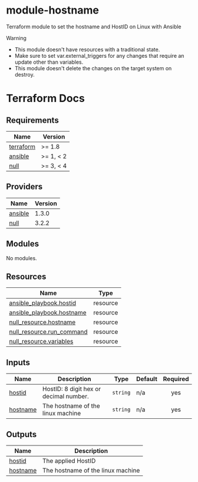 # module-hostname
Terraform module to set the hostname and HostID on Linux with Ansible

> [!Warning]
> * This module doesn't have resources with a traditional state.
> * Make sure to set var.external_triggers for any changes that require an update other than variables.
> * This module doesn't delete the changes on the target system on destroy.

# Terraform Docs

<!-- BEGINNING OF PRE-COMMIT-TERRAFORM DOCS HOOK -->
## Requirements

| Name | Version |
|------|---------|
| <a name="requirement_terraform"></a> [terraform](#requirement\_terraform) | >= 1.8 |
| <a name="requirement_ansible"></a> [ansible](#requirement\_ansible) | >= 1, < 2 |
| <a name="requirement_null"></a> [null](#requirement\_null) | >= 3, < 4 |

## Providers

| Name | Version |
|------|---------|
| <a name="provider_ansible"></a> [ansible](#provider\_ansible) | 1.3.0 |
| <a name="provider_null"></a> [null](#provider\_null) | 3.2.2 |

## Modules

No modules.

## Resources

| Name | Type |
|------|------|
| [ansible_playbook.hostid](https://registry.terraform.io/providers/ansible/ansible/latest/docs/resources/playbook) | resource |
| [ansible_playbook.hostname](https://registry.terraform.io/providers/ansible/ansible/latest/docs/resources/playbook) | resource |
| [null_resource.hostname](https://registry.terraform.io/providers/hashicorp/null/latest/docs/resources/resource) | resource |
| [null_resource.run_command](https://registry.terraform.io/providers/hashicorp/null/latest/docs/resources/resource) | resource |
| [null_resource.variables](https://registry.terraform.io/providers/hashicorp/null/latest/docs/resources/resource) | resource |

## Inputs

| Name | Description | Type | Default | Required |
|------|-------------|------|---------|:--------:|
| <a name="input_hostid"></a> [hostid](#input\_hostid) | HostID: 8 digit hex or decimal number. | `string` | n/a | yes |
| <a name="input_hostname"></a> [hostname](#input\_hostname) | The hostname of the linux machine | `string` | n/a | yes |

## Outputs

| Name | Description |
|------|-------------|
| <a name="output_hostid"></a> [hostid](#output\_hostid) | The applied HostID |
| <a name="output_hostname"></a> [hostname](#output\_hostname) | The hostname of the linux machine |
<!-- END OF PRE-COMMIT-TERRAFORM DOCS HOOK -->
